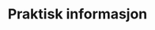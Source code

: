 ---
title: Info
menu:
  main:
    weight: 1
    name: Info

description: Vi bruker Airbnb som booking tjeneste. 

title: Praktisk informasjon

faq:
- title: Lokasjon
  content: Våre leiligheter ligger midt i Balestrand sentrum. Korte avstander til det du trenger. Matbutikker, resturanter, turistinformasjon og gode aktivitetsmuligheter. Gå avstand til båt (Bergen, Flåm), buss og parkering.
  button: Mer informasjon
  url: /lokasjon

- title: Hvordan leier jeg en leilighet?
  content: Vi bruker Airbnb som booking tjeneste. Vi har listet alle våre leiligheter under Leiligheter. Her finner du også direktelenke til leilighetens airbnb profil
  button: Se våre leiligheter
  url: apartments.html

- title: Om leilighetene
  content: "<ul>
				<li>Alle leilighetene har balkong</li>
				<li>Fult utstyrt og møblert</li>
				<li>Enkel inn- og utsjekk ved bruk av nøkkelbokser</li>
				<li>Korte avstander til matbutikker, kafeer. Resturanter i sommer-periodene.</li>
				<li>Kort vei til kollektivtransport som buss, ekspress båt og taxi</li>
				<li>Bad med håndkle, dusj og vaskemaskin</li>
				<li>Soverom med sengetøy</li>
				<li>Kjøkken med kjøleskap, komfyr og fryser</li>
				<li>Oppholdsrom med sittegruppe og fjernsyn</li>
				<li>Utvask inkludert i prisen</li>
			</ul>"

- title: Inn og utsjekk
  content: Alle våre leilighet har en egen nøkkelboks på utsiden. Du vil få praktisk informasjon som adresse, pinkode og mer når du booker en av våre leiligheter. Utsjekk senest kl 12:00 på avreisedag. Utvask av leiligheten er inkludert i leieprisen, men vi ønsker at leiligheten skal være ryddig slik som ved ankomst.

- title: Utleiebil
  content: Vi disponerer en leiebil til våre gjester. Denne er ment for korte dagsturer i området. Bilen kan kun hentes og returneres i Balestrand. Ta kontakt for mer informasjon.
  button: Se utleietjenester
  url: /utleie

- title: Noe er galt, hvem kan jeg kontakte?
  content: Ring oss på <b>+47 47 28 97 48</b> eller send en e-post til <b>lidalsiv@gmail.com</b>
---
